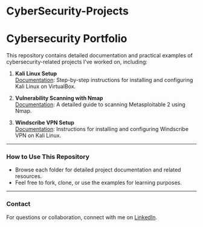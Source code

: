 # CyberSecurity-Projects
# Cybersecurity Portfolio

This repository contains detailed documentation and practical examples of cybersecurity-related projects I've worked on,
including:

1. **Kali Linux Setup**  
   [Documentation](./Kali-Linux-Installation/HOW%20TO%20SETUP%20KALI%20LINUX%20VM.md): Step-by-step instructions for installing and configuring Kali Linux on VirtualBox.

2. **Vulnerability Scanning with Nmap**  
   [Documentation](./Nmap-Scanning/VULNERABILITY%20SCANNING%20WITH%20NMAP.md): A detailed guide to scanning Metasploitable 2 using Nmap.

3. **Windscribe VPN Setup**  
   [Documentation](./Windscribe-Configuration&Setup-On-Kali-Linux/WINDSCRIBE%20CONFIGURATION%20&%20SETUP.md): Instructions for installing and configuring Windscribe VPN on Kali Linux.

---

### How to Use This Repository
- Browse each folder for detailed project documentation and related resources.
- Feel free to fork, clone, or use the examples for learning purposes.

---

### Contact
For questions or collaboration, connect with me on [LinkedIn](<https://www.linkedin.com/in/oluwafemi-fafolahan-750032160/>).

